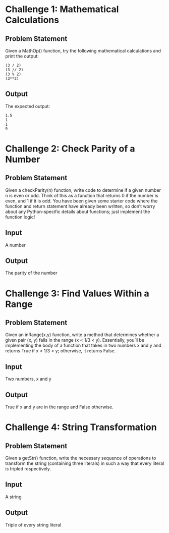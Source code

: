 # Challenge 1: Mathematical Calculations
## Problem Statement
Given a MathOp() function, try the following mathematical calculations and print the output:
```
(3 / 2)
(3 // 2)
(3 % 2)
(3**2)
```
## Output
The expected output:
```
1.5
1
1
9
```
# Challenge 2: Check Parity of a Number
## Problem Statement
Given a checkParity(n) function, write code to determine if a given number n is even or odd. Think of this as a function that returns 0 if the number is even, and 1 if it is odd. You have been given some starter code where the function and return statement have already been written, so don’t worry about any Python-specific details about functions; just implement the function logic!

## Input
A number

## Output
The parity of the number
# Challenge 3: Find Values Within a Range
## Problem Statement
Given an inRange(x,y) function, write a method that determines whether a given pair (x, y) falls in the range (x < 1/3 < y). Essentially, you’ll be implementing the body of a function that takes in two numbers x and y and returns True if x < 1/3 < y; otherwise, it returns False.

## Input
Two numbers, x and y

## Output
True if x and y are in the range and False otherwise.
# Challenge 4: String Transformation
## Problem Statement
Given a getStr() function, write the necessary sequence of operations to transform the string (containing three literals) in such a way that every literal is tripled​ respectively.

## Input
A string

## Output
Triple of every string literal
